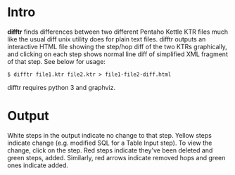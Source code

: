 Intro
=====

**difftr** finds differences between two different Pentaho Kettle KTR files
much like the usual diff unix utility does for plain text files. difftr
outputs an interactive HTML file showing the step/hop diff of the two
KTRs graphically, and clicking on each step shows normal line diff of
simplified XML fragment of that step. See below for usage:

    $ difftr file1.ktr file2.ktr > file1-file2-diff.html

difftr requires python 3 and graphviz.

Output
======

White steps in the output indicate no change to that step. Yellow steps
indicate change (e.g. modified SQL for a Table Input step). To view the
change, click on the step. Red steps indicate they've been deleted and
green steps, added. Similarly, red arrows indicate removed hops and
green ones indicate added.
